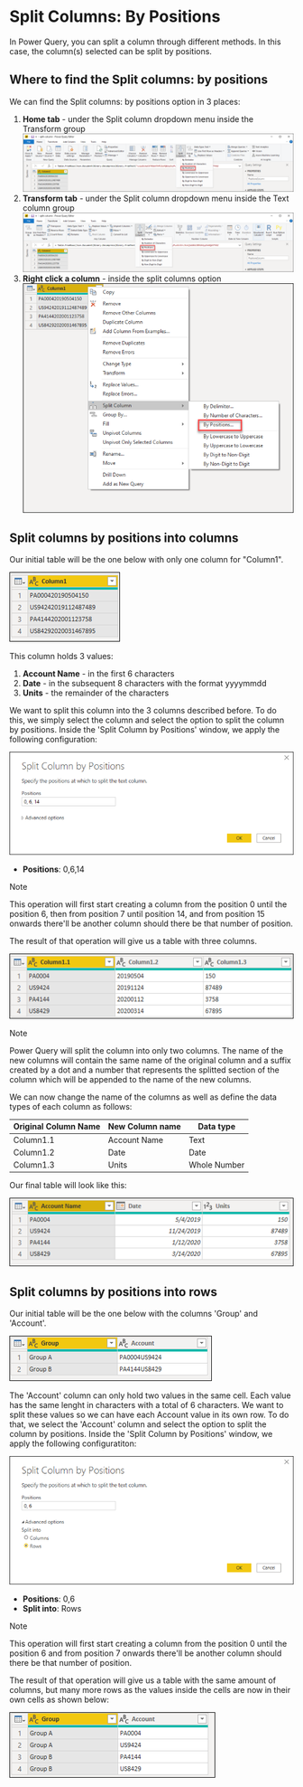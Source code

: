 # Split Columns: By Positions

In Power Query, you can split a column through different methods.
In this case, the column(s) selected can be split by positions.

## Where to find the Split columns: by positions
We can find the Split columns: by positions option in 3 places:
1. **Home tab** - under the Split column dropdown menu inside the Transform group 
![image](images/me-split-columns-positions-icon-home.png)
2. **Transform tab** - under the Split column dropdown menu inside the Text column group
![image](images/me-split-columns-positions-icon-transform.png)
3. **Right click a column** - inside the split columns option
![image](images/me-split-columns-positions-into-columns-right-click-icon.png)

## Split columns by positions into columns
Our initial table will be the one below with only one column for "Column1". 

![image](images/me-split-columns-number-character-into-columns-split-column-initial.png)

This column holds 3 values:
1. **Account Name** - in the first 6 characters
2. **Date** - in the subsequent 8 characters with the format yyyymmdd
3. **Units** - the remainder of the characters 

We want to split this column into the 3 columns described before. 
To do this, we simply select the column and select the option to split the column by positions. Inside the 'Split Column by Positions' window, we apply the following configuration:

![images](images/me-split-columns-positions-into-columns-split-column-window.png)

* **Positions**: 0,6,14

>[!Note]
>This operation will first start creating a column from the position 0 until the position 6, then from position 7 until position 14, and from position 15 onwards there'll be another column should there be that number of position.

The result of that operation will give us a table with three columns. 

![images](images/me-split-columns-positions-into-columns-split-column-pre-final.png)

>[!Note]
>Power Query will split the column into only two columns. The name of the new columns will contain the same name of the original column and a suffix created by a dot and a number that represents the splitted section of the column which will be appended to the name of the new columns. 

We can now change the name of the columns as well as define the data types of each column as follows:

Original Column Name | New Column name | Data type
---------------------|-----------------|---------- 
Column1.1|Account Name|Text
Column1.2|Date|Date
Column1.3|Units|Whole Number

Our final table will look like this:

![images](images/me-split-columns-number-character-into-columns-split-column-final.png)

## Split columns by positions into rows
Our initial table will be the one below with the columns 'Group' and 'Account'. 

![images](images/me-split-columns-number-character-into-columns-split-ROWS-initial.png)

The 'Account' column can only hold two values in the same cell. Each value has the same lenght in characters with a total of 6 characters. We want to split these values so we can have each Account value in its own row.
To do that, we select the 'Account' column and select the option to split the column by positions. Inside the 'Split Column by Positions' window, we apply the following configuratiton:

![image](images/me-split-columns-positions-into-columns-split-row-window.png)

* **Positions**: 0,6
* **Split into**: Rows

>[!Note]
>This operation will first start creating a column from the position 0 until the position 6 and from position 7 onwards there'll be another column should there be that number of position.


The result of that operation will give us a table with the same amount of columns, but many more rows as the values inside the cells are now in their own cells as shown below:

![image](images/me-split-columns-number-character-into-columns-split-rows-final.png)